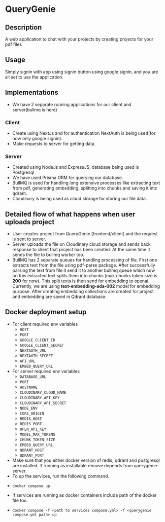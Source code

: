 # QueryGenie

## Description

A web application to chat with your projects by creating projects for your pdf files

## Usage

Simply signin with app using signin button using google signin, and you are all set to use the application.

## Implementations

- We have 2 separate running applications for our client and server(bullmq is here)

### Client

- Create using NextJs and for authentication NextAuth is being used(for now only google signin).
- Make requests to server for getting data.

### Server

- Created using NodeJs and ExpressJS, database being used is Postgresql
- We have used Prisma ORM for querying our database.
- BullMQ is used for handling long extensive processes like extracting text from pdf, generating embedding, splitting
  into chunks and saving it into qdrant.
- Cloudinary is being used as cloud storage for storing our file data.

## Detailed flow of what happens when user uploads project

- User creates project from QueryGenie (frontend/client) and the request is sent to server.
- Server uploads the file on Cloudinary cloud storage and sends back response to client that project has been created.
  At the same time it sends the file to bullmq worker too.
- BullMQ has 2 separate queues for handling processing of file. First one extracts text from the file using pdf-parse
  package. After successfully parsing the text from file it send it to another bullmq queue which now on this extracted
  text splits them into chunks (mak chunks token size is **200** for now). This split texts is then send for embedding
  to openai. Currently, we are using **text-embedding-ada-002** model for embedding purpose. After creating embedding
  collections are created for project and embedding are saved in Qdrant database.

## Docker deployment setup

- For client required env variables
    - `HOST`
    - `PORT`
    - `GOOGLE_CLIENT_ID`
    - `GOOGLE_CLIENT_SECRET`
    - `NEXTAUTH_URL`
    - `NEXTAUTH_SECRET`
    - `API_URL`
    - `EMBED_QUERY_URL`
- For server required env variables
    - `DATABASE_URL`
    - `PORT`
    - `HOSTNAME`
    - `CLOUDINARY_CLOUD_NAME`
    - `CLOUDINARY_API_KEY`
    - `CLOUDINARY_API_SECRET`
    - `NODE_ENV`
    - `CORS_ORIGIN`
    - `REDIS_HOST`
    - `REDIS_PORT`
    - `OPEN_API_KEY`
    - `MODEL_MAX_TOKENS`
    - `CHUNK_TOKEN_SIZE`
    - `EMBED_QUERY_URL`
    - `QDRANT_HOST`
    - `QDRANT_PORT`
- Make sure that you either docker version of redis, qdrant and postgresql are installed. If running as installable
  remove depends from querygenie-server.
- To up the services, run the following command.
- ```shell
  docker compose up
  ```
- If services are running as docker containers include path of the docker file too.
- ```shell
  docker compose -f <path to services compose.yml> -f <querygenie compose.yml path> up

```